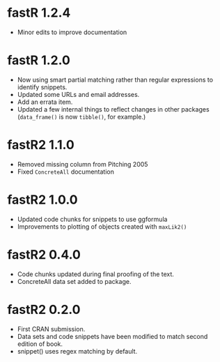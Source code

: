 
# fastR 1.2.4

* Minor edits to improve documentation

# fastR 1.2.0

* Now using smart partial matching rather than regular expressions to identify snippets.
* Updated some URLs and email addresses.
* Add an errata item.
* Updated a few internal things to reflect changes in other packages (`data_frame()` is
  now `tibble()`, for example.)
 
# fastR2 1.1.0

* Removed missing column from Pitching 2005
* Fixed `ConcreteAll` documentation

# fastR2 1.0.0

* Updated code chunks for snippets to use ggformula
* Improvements to plotting of objects created with `maxLik2()`

# fastR2 0.4.0

* Code chunks updated during final proofing of the text.
* ConcreteAll data set added to package.


# fastR2 0.2.0

* First CRAN submission.
* Data sets and code snippets have been modified to match second edition of book.
* snippet() uses regex matching by default.



